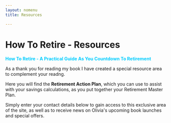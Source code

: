 ```yaml
---
layout: nomenu
title: Resources

---
```

# How To Retire - Resources

<span style="color:#00ccff;">**How To Retire - A Practical Guide As You Countdown To Retirement**</span>

As a thank you for reading my book I have created a special resource area to complement your readng.

Here you will find the **Retirement Action Plan**, which you can use to assist with your savings calculations, as you put together your Retirement Master Plan.

Simply enter your contact details below to gain access to this exclusive area of the site, as well as to receive news on Olivia's upcoming book launches and special offers.